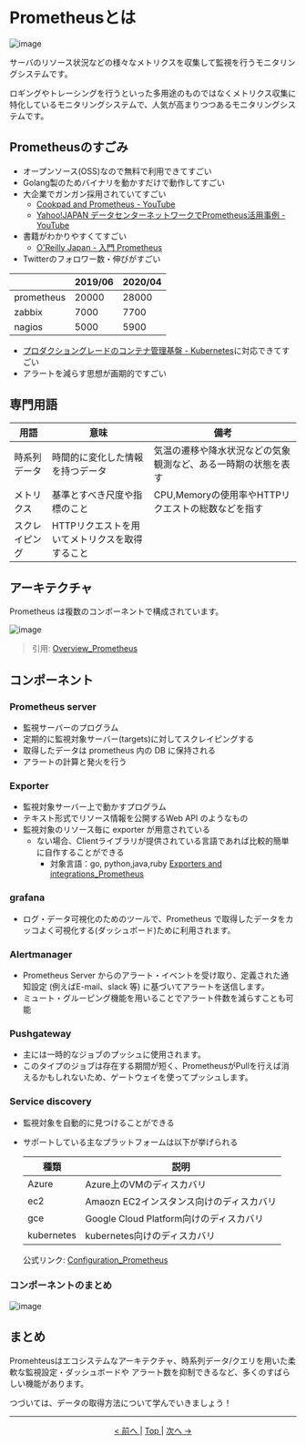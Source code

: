 # Prometheusとは

![image](https://user-images.githubusercontent.com/24913906/79299452-0b636b00-7f1f-11ea-8c31-0fe2e93da8f0.png)

サーバのリソース状況などの様々なメトリクスを収集して監視を行うモニタリングシステムです。

ロギングやトレーシングを行うといった多用途のものではなくメトリクス収集に特化しているモニタリングシステムで、人気が高まりつつあるモニタリングシステムです。

## Prometheusのすごみ

- オープンソース(OSS)なので無料で利用できてすごい
- Golang製のためバイナリを動かすだけで動作してすごい
- 大企業でガンガン採用されていてすごい
  - [Cookpad and Prometheus - YouTube](https://www.youtube.com/watch?v=Ik1pvqVTC0w)
  - [Yahoo!JAPAN データセンターネットワークでPrometheus活用事例 - YouTube](https://www.youtube.com/watch?v=cCQO6KCvUzA)
- 書籍がわかりやすくてすごい
  - [O'Reilly Japan - 入門 Prometheus](https://www.oreilly.co.jp/books/9784873118772/)
- Twitterのフォロワー数・伸びがすごい

|            | 2019/06 | 2020/04 |
| ---------- | ------- | ------- |
| prometheus | 20000   | 28000   |
| zabbix     | 7000    | 7700    |
| nagios     | 5000    | 5900    |

- [プロダクショングレードのコンテナ管理基盤 - Kubernetes](https://kubernetes.io/ja/)に対応できてすごい
- アラートを減らす思想が画期的ですごい

## 専門用語

| 用語      | 意味                          | 備考                              |
| ------- | --------------------------- | ------------------------------- |
| 時系列データ  | 時間的に変化した情報を持つデータ| 気温の遷移や降水状況などの気象観測など、ある一時期の状態を表す |
| メトリクス   | 基準とすべき尺度や指標のこと| CPU,Memoryの使用率やHTTPリクエストの総数などを指す              |
| スクレイピング | HTTPリクエストを用いてメトリクスを取得すること|                     |

## アーキテクチャ

Prometheus は複数のコンポーネントで構成されています。

![image](https://user-images.githubusercontent.com/24913906/79299342-c0495800-7f1e-11ea-89cd-a7c222d36b50.png)

> 引用: [Overview_Prometheus](https://prometheus.io/docs/introduction/overview/)

## コンポーネント

### Prometheus server

- 監視サーバーのプログラム
- 定期的に監視対象サーバー(targets)に対してスクレイピングする
- 取得したデータは prometheus 内の DB に保持される
- アラートの計算と発火を行う

### Exporter

- 監視対象サーバー上で動かすプログラム
- テキスト形式でリソース情報を公開するWeb API のようなもの
- 監視対象のリソース毎に exporter が用意されている
  - ない場合、Clientライブラリが提供されている言語であれば比較的簡単に自作することができる
    - 対象言語：go, python,java,ruby [Exporters and integrations_Prometheus](https://prometheus.io/docs/instrumenting/exporters/#other-third-party-utilities)

### grafana

- ログ・データ可視化のためのツールで、Prometheus で取得したデータをカッコよく可視化する(ダッシュボード)ために利用されます。

### Alertmanager

- Prometheus Server からのアラート・イベントを受け取り、定義された通知設定 (例えばE-mail、slack 等) に基づいてアラートを送信します。
- ミュート・グルーピング機能を用いることでアラート件数を減らすことも可能

### Pushgateway

- 主には一時的なジョブのプッシュに使用されます。
- このタイプのジョブは存在する期間が短く、PrometheusがPullを行えば消えるかもしれないため、ゲートウェイを使ってプッシュします。

### Service discovery

- 監視対象を自動的に見つけることができる
- サポートしている主なプラットフォームは以下が挙げられる

    | 種類         | 説明                             |
    | ---------- | ------------------------------ |
    | Azure      | Azure上のVMのディスカバリ               |
    | ec2        | Amaozn EC2インスタンス向けのディスカバリ      |
    | gce        | Google Cloud Platform向けのディスカバリ |
    | kubernetes | kubernetes向けのディスカバリ            |

    公式リンク: [Configuration_Prometheus](https://prometheus.io/docs/prometheus/latest/configuration/configuration/)

### コンポーネントのまとめ

![image](https://user-images.githubusercontent.com/24913906/79300874-f688d680-7f22-11ea-951e-d35b0ba58784.png)


## まとめ

Promehteusはエコシステムなアーキテクチャ、時系列データ/クエリを用いた柔軟な監視設定・ダッシュボードや
アラート数を抑制できるなど、多くのすばらしい機能があります。  

つづいては、データの取得方法について学んでいきましょう！

---

<p style="text-align:center"> <a href="../overview"> &lt; 前へ </a> | <a href="../"> Top </a> | <a href="./promql"> 次へ -&gt; </a> </p>
